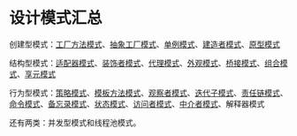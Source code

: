 # 设计模式汇总

创建型模式：[工厂方法模式](http://blog.csdn.net/jason0539/article/details/23020989)、[抽象工厂模式](http://blog.csdn.net/jason0539/article/details/44976775)、[单例模式](http://blog.csdn.net/jason0539/article/details/23297037)、[建造者模式](http://blog.csdn.net/jason0539/article/details/44992733)、[原型模式](http://blog.csdn.net/jason0539/article/details/23158081)

结构型模式：[适配器模式](http://blog.csdn.net/jason0539/article/details/22468457)、[装饰者模式](http://blog.csdn.net/jason0539/article/details/22713711)、[代理模式](http://blog.csdn.net/jason0539/article/details/22974405)、[外观模式](http://blog.csdn.net/jason0539/article/details/22775311)、[桥接模式](http://blog.csdn.net/jason0539/article/details/22568865)、[组合模式](http://blog.csdn.net/jason0539/article/details/22642281)、[享元模式](http://blog.csdn.net/jason0539/article/details/22908915)

行为型模式：[策略模式](http://blog.csdn.net/jason0539/article/details/45007553)、[模板方法模式](http://blog.csdn.net/jason0539/article/details/45037535)、[观察者模式](http://blog.csdn.net/jason0539/article/details/45055233)、[迭代子模式](http://blog.csdn.net/jason0539/article/details/45070441)、[责任链模式](http://blog.csdn.net/jason0539/article/details/45091639)、[命令模式](http://blog.csdn.net/jason0539/article/details/45110355)、[备忘录模式](http://blog.csdn.net/jason0539/article/details/45126489)、[状态模式](http://blog.csdn.net/jason0539/article/details/45021055)、[访问者模式](http://blog.csdn.net/jason0539/article/details/45146271)、[中介者模式](http://blog.csdn.net/jason0539/article/details/45216585)、解释器模式

还有两类：并发型模式和线程池模式。

